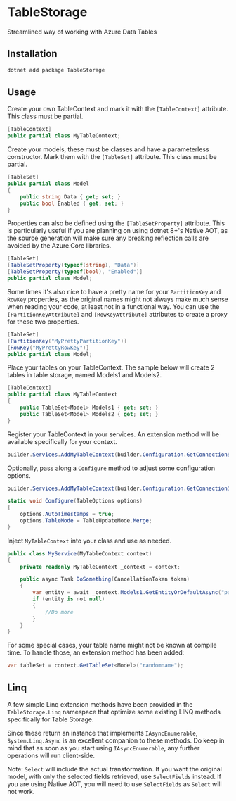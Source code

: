 ﻿# TableStorage
Streamlined way of working with Azure Data Tables

## Installation

```bash
dotnet add package TableStorage
```

## Usage

Create your own TableContext and mark it with the `[TableContext]` attribute. This class must be partial.

```csharp
[TableContext]
public partial class MyTableContext;
```

Create your models, these must be classes and have a parameterless constructor. Mark them with the `[TableSet]` attribute. This class must be partial.

```csharp
[TableSet]
public partial class Model
{
    public string Data { get; set; }
    public bool Enabled { get; set; }
}
```

Properties can also be defined using the `[TableSetProperty]` attribute. 
This is particularly useful if you are planning on using dotnet 8+'s Native AOT, as the source generation will make sure any breaking reflection calls are avoided by the Azure.Core libraries.

```csharp
[TableSet]
[TableSetProperty(typeof(string), "Data")]
[TableSetProperty(typeof(bool), "Enabled")]
public partial class Model;
```

Some times it's also nice to have a pretty name for your `PartitionKey` and `RowKey` properties, as the original names might not always make much sense when reading your code, at least not in a functional way.
You can use the `[PartitionKeyAttribute]` and `[RowKeyAttribute]` attributes to create a proxy for these two properties.

```csharp
[TableSet]
[PartitionKey("MyPrettyPartitionKey")]
[RowKey("MyPrettyRowKey")]
public partial class Model;
```

Place your tables on your TableContext. The sample below will create 2 tables in table storage, named Models1 and Models2.

```csharp
[TableContext]
public partial class MyTableContext
{
    public TableSet<Model> Models1 { get; set; }
    public TableSet<Model> Models2 { get; set; }
}
```

Register your TableContext in your services. An extension method will be available specifically for your context.

```csharp
builder.Services.AddMyTableContext(builder.Configuration.GetConnectionString("MyConnectionString"));
```

Optionally, pass along a `Configure` method to adjust some configuration options.

```csharp
builder.Services.AddMyTableContext(builder.Configuration.GetConnectionString("MyConnectionString"), Configure);

static void Configure(TableOptions options)
{
    options.AutoTimestamps = true;
    options.TableMode = TableUpdateMode.Merge;
}
```

Inject `MyTableContext` into your class and use as needed.

```csharp
public class MyService(MyTableContext context)
{
    private readonly MyTableContext _context = context;

    public async Task DoSomething(CancellationToken token)
    {
        var entity = await _context.Models1.GetEntityOrDefaultAsync("partitionKey", "rowKey", token);
        if (entity is not null)
        {
            //Do more
        }
    }
}
```

For some special cases, your table name might not be known at compile time. To handle those, an extension method has been added:

```csharp
var tableSet = context.GetTableSet<Model>("randomname");
```

## Linq

A few simple Linq extension methods have been provided in the `TableStorage.Linq` namespace that optimize some existing LINQ methods specifically for Table Storage.

Since these return an instance that implements `IAsyncEnumerable`, `System.Linq.Async` is an excellent companion to these methods. Do keep in mind that as soon as you start using `IAsyncEnumerable`, any further operations will run client-side.


Note: `Select` will include the actual transformation. If you want the original model, with only the selected fields retrieved, use `SelectFields` instead.
If you are using Native AOT, you will need to use `SelectFields` as `Select` will not work.
